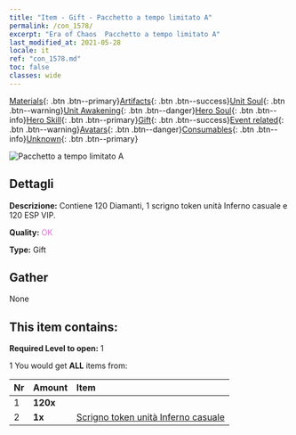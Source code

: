 ```yaml
---
title: "Item - Gift - Pacchetto a tempo limitato A"
permalink: /con_1578/
excerpt: "Era of Chaos  Pacchetto a tempo limitato A"
last_modified_at: 2021-05-28
locale: it
ref: "con_1578.md"
toc: false
classes: wide
---
```

 [Materials](/ItemsIT/){: .btn .btn--primary}[Artifacts](/ItemsIT/Artifacts/){: .btn .btn--success}[Unit Soul](/ItemsIT/UnitSoul/){: .btn .btn--warning}[Unit Awakening](/ItemsIT/UnitAwakening/){: .btn .btn--danger}[Hero Soul](/ItemsIT/HeroSoul/){: .btn .btn--info}[Hero Skill](/ItemsIT/HeroSkill/){: .btn .btn--primary}[Gift](/ItemsIT/Gift/){: .btn .btn--success}[Event related](/ItemsIT/Events/){: .btn .btn--warning}[Avatars](/ItemsIT/Avatars/){: .btn .btn--danger}[Consumables](/ItemsIT/Consumables/){: .btn .btn--info}[Unknown](/ItemsIT/Unknown/){: .btn .btn--primary}

 ![Pacchetto a tempo limitato A](/images/t/i_907194.png)

## Dettagli
 **Descrizione:** Contiene 120 Diamanti, 1 scrigno token unità Inferno casuale e 120 ESP VIP.

 **Quality:** <span style="color: #DA70D6">OK</span>

 **Type:** Gift

## Gather

  None

## This item contains:

 **Required Level to open:** 1

 1 You would get **ALL** items  from:

  | Nr | Amount |     Item    |
  |:---|:-------|:------------|
  | 1 |  **120x** | <i class="fas fa-gem"/> |  | 
  | 2 |  **1x** | [Scrigno token unità Inferno casuale](/ItemsIT/con_1582/) |  | 
